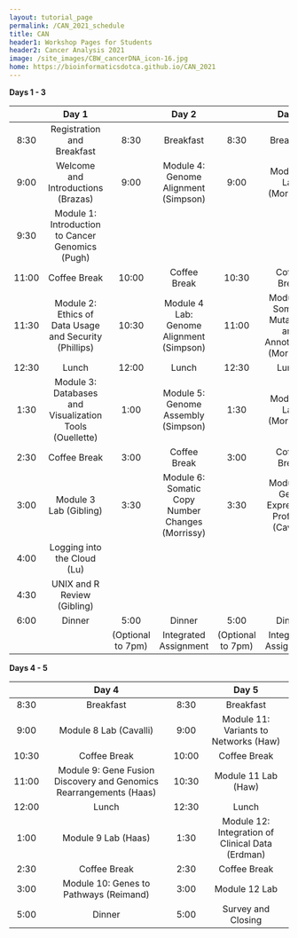 ```yaml
---
layout: tutorial_page
permalink: /CAN_2021_schedule
title: CAN
header1: Workshop Pages for Students
header2: Cancer Analysis 2021
image: /site_images/CBW_cancerDNA_icon-16.jpg
home: https://bioinformaticsdotca.github.io/CAN_2021
---
```


 **Days 1 - 3**

| | **Day 1** | | **Day 2** | | **Day 3** |  
| :---: | :---: | :---: | :---: | :---: | :---: |  
| 8:30 | Registration and Breakfast | 8:30 | Breakfast | 8:30 | Breakfast |  
| 9:00 | Welcome and Introductions (Brazas) | 9:00 | Module 4: Genome Alignment (Simpson) | 9:00 | Module 6 Lab (Morrissy) |  
| 9:30 | Module 1: Introduction to Cancer Genomics (Pugh) | | | | |  
| 11:00 | Coffee Break |  10:00 | Coffee Break | 10:30 | Coffee Break |  
| 11:30 | Module 2: Ethics of Data Usage and Security (Phillips) |10:30 | Module 4 Lab: Genome Alignment (Simpson) | 11:00 | Module 7: Somatic Mutations and Annotations (Morrissy) |  
| 12:30 | Lunch | 12:00 | Lunch | 12:30 | Lunch |  
| 1:30 | Module 3: Databases and Visualization Tools (Ouellette) |1:00 | Module 5: Genome Assembly (Simpson) | 1:30 | Module 7 Lab (Morrissy) |    
| 2:30 | Coffee Break | 3:00 | Coffee Break | 3:00 | Coffee Break |   
| 3:00 | Module 3 Lab (Gibling) | 3:30 | Module 6: Somatic Copy Number Changes (Morrissy) | 3:30 | Module 8: Gene Expression Profiling (Cavalli) |  
| 4:00 | Logging into the Cloud (Lu) | | | | |  
| 4:30 | UNIX and R Review (Gibling) | | | | |  
| 6:00 | Dinner | 5:00 | Dinner | 5:00 | Dinner |
| | | (Optional to 7pm) | Integrated Assignment | (Optional to 7pm) | Integrated Assignment |

 **Days 4 - 5**

| | **Day 4** | | **Day 5** |   
| :---: | :---: | :---: | :---: |  
| 8:30 | Breakfast | 8:30 | Breakfast |   
| 9:00 | Module 8 Lab (Cavalli) | 9:00 | Module 11: Variants to Networks (Haw) | 
| 10:30 | Coffee Break | 10:00 | Coffee Break | 
| 11:00 | Module 9: Gene Fusion Discovery and Genomics Rearrangements (Haas) | 10:30 | Module 11 Lab (Haw) |  
| 12:00 | Lunch | 12:30 | Lunch |  
| 1:00 | Module 9 Lab (Haas) | 1:30 | Module 12: Integration of Clinical Data (Erdman) |   
| 2:30 | Coffee Break | 2:30 | Coffee Break |   
| 3:00 | Module 10: Genes to Pathways (Reimand) | 3:00 | Module 12 Lab |  
| 5:00 | Dinner | 5:00 | Survey and Closing | 

       
